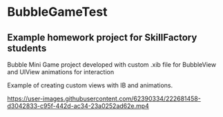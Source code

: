 # BubbleGameTest
## Example homework project for SkillFactory students
Bubble Mini Game project developed with custom .xib file for BubbleView and UIView animations for interaction

Example of creating custom views with IB and animations.

https://user-images.githubusercontent.com/62390334/222681458-d3042833-c95f-442d-ac34-23a0252ad62e.mp4
